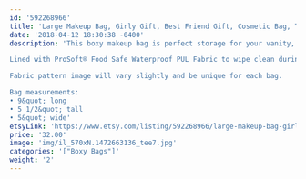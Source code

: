 ```yaml
---
id: '592268966'
title: 'Large Makeup Bag, Girly Gift, Best Friend Gift, Cosmetic Bag, Travel Bag'
date: '2018-04-12 18:30:38 -0400'
description: 'This boxy makeup bag is perfect storage for your vanity, or bathroom sink. It has a lot of room to store everything from makeup palettes, brushes, to your everyday essentials. Great for travel, lined with sturdy interfacing and handle attached to the side.

Lined with ProSoft® Food Safe Waterproof PUL Fabric to wipe clean during use. 

Fabric pattern image will vary slightly and be unique for each bag.

Bag measurements:
• 9&quot; long
• 5 1/2&quot; tall
• 5&quot; wide'
etsyLink: 'https://www.etsy.com/listing/592268966/large-makeup-bag-girly-gift-best-friend?utm_source=synctostaticsite&utm_medium=api&utm_campaign=api'
price: '32.00'
image: 'img/il_570xN.1472663136_tee7.jpg'
categories: '["Boxy Bags"]'
weight: '2'
---
```

